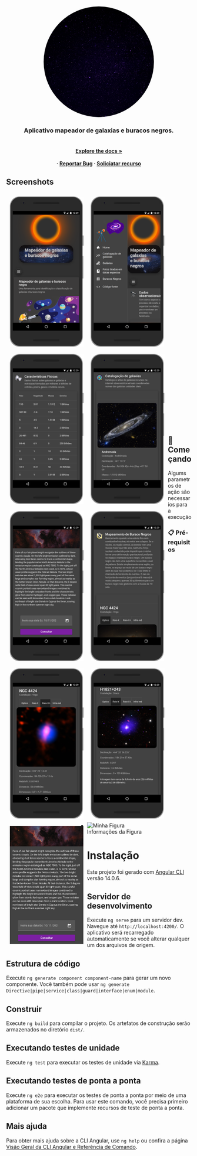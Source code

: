  <div id="top"></div> 
<br/>
<div align="center">
  <a href="logo.gif">
    <img src="img-document/Astronomy-day.gif" alt="Logo" width="300" height="300" style="border-radius: 50%"/>
  </a>
  
  <h3 align="center">Aplicativo mapeador de galaxias e buracos negros.</h3>

  <h4 align="center">
     <br />
    <a href="https://github.com/othneildrew/Best-README-Template"><strong>Explore the docs »</strong></a>
    <br />
    <br />
     ·
    <a href="">Reportar Bug</a>
    ·
    <a href="">Soliciatar recurso</a>
  </p>
</div>

## Screenshots

<img src="img-document/img2.png" align="left" width="200" hspace="10" vspace="10">
<img src="img-document/img3.png" align="left" width="200" hspace="10" vspace="10"
<img src="img-document/img4.png" align="left" width="200" hspace="10" vspace="10">
<img src="img-document/img5.png" align="left" width="200" hspace="10" vspace="10"
<img src="img-document/img6.png" align="left" width="200" hspace="10" vspace="10"> 
<img src="img-document/img7.png" align="left" width="200" hspace="10" vspace="10">
<img src="img-document/img8.png" align="left" width="200" hspace="10" vspace="10">
<img src="img-document/img9.png" align="left" width="200" hspace="10" vspace="10">
<img src="img-document/img10.png" align="left" width="200" hspace="10" vspace="10">
<img src="img-document/img11.png" align="left" width="200" hspace="10" vspace="10">
<img src="img-document/img12.png" align="left" width="200" hspace="10" vspace="10">

<br><br><br><br><br><br><br><br><br><br><br><br><br><br><br><br><br><br><br><br><br>
<br><br><br><br><br><br><br><br><br><br><br><br><br><br><br><br>


 ## 🚀 Começando

Algums parametros de ação são necessarios para a execução
### 📋 Pré-requisitos
 
* <figure>
  <img src="imagem.jpg" alt="Minha Figura">
  <figcaption>Informações da Figura</figcaption>
</figure>



# Instalação 

Este projeto foi gerado com [Angular CLI](https://github.com/angular/angular-cli) versão 14.0.6.

## Servidor de desenvolvimento

Execute `ng serve` para um servidor dev. Navegue até `http://localhost:4200/`. O aplicativo será recarregado automaticamente se você alterar qualquer um dos arquivos de origem.

## Estrutura de código

Execute `ng generate component component-name` para gerar um novo componente. Você também pode usar `ng generate Directive|pipe|service|class|guard|interface|enum|module`.

## Construir

Execute `ng build` para compilar o projeto. Os artefatos de construção serão armazenados no diretório `dist/`.

## Executando testes de unidade

Execute `ng test` para executar os testes de unidade via [Karma](https://karma-runner.github.io).

## Executando testes de ponta a ponta

Execute `ng e2e` para executar os testes de ponta a ponta por meio de uma plataforma de sua escolha. Para usar este comando, você precisa primeiro adicionar um pacote que implemente recursos de teste de ponta a ponta.

## Mais ajuda

Para obter mais ajuda sobre a CLI Angular, use `ng help` ou confira a página [Visão Geral da CLI Angular e Referência de Comando](https://angular.io/cli).
